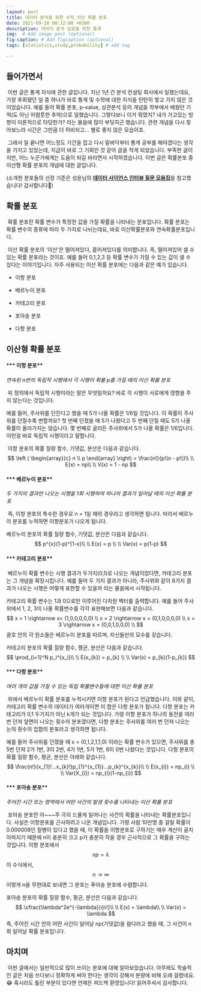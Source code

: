 ```yaml
---
layout: post
title: 데이터 분석을 위한 수학_이산 확률 분포
date: 2021-09-10 00:32:00 +0300
description: 데이터 분석 입문을 위한 통계
img:  # Add image post (optional)
fig-caption: # Add figcaption (optional)
tags: [statistics,study,probability] # add tag

---
```


## 들어가면서

​	이번 글은 통계 지식에 관한 글입니다. 지난 1년 간 분석 컨설팅 회사에서 일했는데요, 가장 후회됐던 일 중 하나가 바로 통계 및 수학에 대한 지식을 탄탄히 쌓고 가지 않은 것이었습니다. 예를 들어 확률 분포, p-value, 상관분석 등의 개념을 학부에서 배웠던 기억(도 아닌 어렴풋한 추억)으로 일했습니다. 그렇다보니 이거 뭐였지? 내가 가고있는 방향이 이론적으로 타당한가? 라는 물음에 많이 부딪히곤 했습니다. 관련 개념을 다시 찾아보느라 시간은 그만큼 더 허비되고... 별로 좋지 않은 모습이죠.

​	그래서 일 끝나면 어느정도 기간을 잡고 다시 밑바닥부터 통계 공부를 해야겠다는 생각을 가지고 있었는데, 지금이 바로 그 기회인 것 같아 글을 적게 되었습니다. 부족한 글이지만, 어느 누군가에게는 도움이 되길 바라면서 시작하겠습니다. 이번 글은 확률분포 중 이산형 확률 분포의 개념에 대한 글입니다.  

(소개한 분포들의 선정 기준은 성윤님의 [**데이터 사이언스 인터뷰 질문 모음집**](https://zzsza.github.io/data/2018/02/17/datascience-interivew-questions/#%EA%B3%B5%ED%86%B5-%EC%A7%88%EB%AC%B8)을 참고했습니다! 감사합니다🙂)

  

  

## 확률 분포

​	확률 분포란 확률 변수가 특정한 값을 가질 확률을 나타내는 분포입니다. 확률 분포는 확률 변수의 종류에 따라 두 가지로 나뉘는데요, 바로 이산확률분포와 연속확률분포입니다.

​	이산 확률 분포의 '이산'은 떨어져있다, 흩어져있다를 의미합니다. 즉, 떨어져있어 셀 수 있는 확률 분포라는 것이죠. 예를 들어 0,1,2,3 등 확률 변수가 가질 수 있는 값이 셀 수 있다는 이야기입니다. 자주 사용되는 이산 확률 분포에는 다음과 같은 예가 있습니다.

* 이항 분포

* 베르누이 분포

* 카테고리 분포

* 포아송 분포

* 다항 분포

  

## 이산형 확률 분포

#### *** 이항 분포**

_연속된 n번의 독립적 시행에서 각 시행이 확률 p를 가질 때의 이산 확률 분포_

​	위 정의에서 독립적 시행이라는 말은 무엇일까요? 바로 각 시행이 서로에게 영향을 주지 않는다는 것입니다.

예를 들어, 주사위를 던진다고 했을 때 5가 나올 확률은 1/6일 것입니다. 이 확률이 주사위를 던질수록 변할까요? 첫 번째 던졌을 때 5가 나왔다고 두 번째 던질 때도 5가 나올 확률이 올라가지는 않습니다. 몇 번째로 굴리든 주사위에서 5가 나올 확률은 1/6입니다. 이런걸 바로 독립적 시행이라고 말합니다.

​	이항 분포의 확률 질량 함수, 기댓값, 분산은 다음과 같습니다.
$$
\left ( \begin{array}{c} n \\ p \end{array} \right) = \frac{n!}{p!(n - p!)}\\ \\
E(x) = np\\ \\
V(x) = 1 - np
$$
  

  

#### *** 베르누이 분포**

_두 가지의 결과만 나오는 시행을 1회 시행하여 하나의 결과가 일어날 때의 이산 확률 분포_

​	즉, 이항 분포의 특수한 경우로 n = 1일 때의 경우라고 생각하면 됩니다. 따라서 베르누이 분포를 누적하면 이항분포가 나오게 됩니다.

베르누이 분포의 확률 질량 함수, 기댓값, 분산은 다음과 같습니다.
$$
p^{x}(1-p)^{1-x}\\
\\ E(x) = p \\ \\
Var(x) = p(1-p)
$$
  

  

#### *** 카테고리 분포**

​	베르누이 확률 변수는 시행 결과가 두가지(0,1)로 나오는 개념이었다면, 카테고리 분포는 그 개념을 확장시킵니다. 예를 들어 두 가지 결과가 아니라, 주사위와 같이 6가지 결과가 나오는 시행은 어떻게 표현할 수 있을까 라는 물음에서 시작됩니다.

카테고리 확률 변수는 1과 0으로만 이루어진 다차원 벡터를 출력합니다. 예를 들어 주사위에서 1, 2, 3이 나올 확률변수를 각각 표현해보면 다음과 같습니다.
$$
x = 1 \rightarrow x= (1,0,0,0,0,0) \\ 
x = 2 \rightarrow x = (0,1,0,0,0,0) \\
x = 3 \rightarrow x = (0,0,1,0,0,0) \\
$$
괄호 안의 각 원소들은 베르누이 분포를 따르며, 자신들만의 모수를 갖습니다.

카테고리 분포의 확률 질량 함수, 평균, 분산은 다음과 같습니다.
$$
\prod_{i=1}^N p_i^{x_i}\\ \\
E(x_{k}) = p_{k} \\ \\
Var(x) = p_{k}(1-p_{k})
$$
  

  

#### *** 다항 분포**

_여러 개의 값을 가질 수 있는 독립 확률변수들에 대한 이산 확률 분포_

​	위에서 베르누이 확률 분포를 누적시키면 이항 분포가 된다고 언급했습니다. 이와 같이, 카테고리 확률 변수의 데이터가 여러개이면 이 합은 다항 분포가 됩니다. 다항 분포는 카테고리가 0,1 두가지가 아닌 k개가 되는 것입니다. 가령 이항 분포가 하나의 동전을 여러 번 던져 앞면이 나오는 횟수의 분포였다면, 다항 분포는 주사위를 여러 번 던져 나오는 눈의 횟수의 집합의 분포라고 생각하면 됩니다.

  

예를 들어 주사위를 던졌을 때 x = (0,1,2,1,1,0) 이라는 확률 변수가 있으면, 주사위를 총 5번 던져 2가 1번, 3이 2번, 4가 1번, 5가 1번, 6이 0번 나왔다는 것입니다. 다항 분포의 확률 질량 함수, 평균, 분산은 아래와 같습니다.
$$
\frac{n!}{x_{1}!...x_{k}!}p_{1}^{x_{1}}...p_{k}^{x_{k}}\\ \\
E(x_{i}) = np_{i} \\ \\
Var(X_{i}) = np_{i}(1-np_{i})
$$
  

  

#### *** 포아송 분포**

_주어진 시간 또는 영역에서 어떤 사건의 발생 횟수를 나타내는 이산 확률 분포_

​	포아송 분포란 아~~~주 극히 드물게 일어나는 사건의 확률을 나타내는 확률분포입니다. 사실은 이항분포를 근사하려고 나온 개념입니다. 가령 사람 10만명 중 걸릴 확률이 0.000008인 질병이 있다고 했을 때, 이 확률을 이항분포로 구하기는 매우 계산이 골치 아파지기 때문에 n이 충분히 크고 p가 충분히 작을 경우 근사적으로 그 확률을 구하는 것입니다. 이항 분포에서
$$
np = \lambda
$$
이 수식에서, 
$$
n \rightarrow \infty
$$
이렇게 n을 무한대로 보내면 그 분포는 푸아송 분포에 수렴합니다. 

포아송 분포의 확률 질량 함수, 평균, 분산은 다음과 같습니다.
$$
\cfrac{\lambda^2e^{-\lambda}}{n!}\\ \\
E(x) = \lambda\\ \\
Var(x) = \lambda
$$
즉, 주어진 시간 안의 어떤 사건이 일어날 np(기댓값)을 람다라고 했을 때, 그 사건이 n회 일어날 확률 분포입니다. 



## 마치며

​	이번 글에서는 일반적으로 많이 쓰이는 분포에 대해 알아보았습니다. 아무래도 학술적인 글은 처음 쓰다보니 정확하게 써야 한다는 생각이 강해서 분량에 비해 오래 걸렸네요.😂 혹시라도 틀린 부분이 있다면 언제든 피드백 환영입니다! 읽어주셔서 감사합니다.

  

